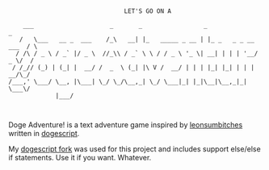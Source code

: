 ~~~~~~~~~~~~~~~~~~~~~~~~~~~~~~~~~~~~~~~~~~~~~~~~~~~~~~~~~~~~~~~~~~~~~~~~~~~~~


                                LET'S GO ON A                                  

    ___                     _       _                 _                    _ 
   /   \___   __ _  ___    /_\   __| |_   _____ _ __ | |_ _   _ _ __ ___  / \
  / /\ / _ \ / _` |/ _ \  //_\\ / _` \ \ / / _ \ '_ \| __| | | | '__/ _ \/  /
 / /_// (_) | (_| |  __/ /  _  \ (_| |\ V /  __/ | | | |_| |_| | | |  __/\_/ 
/___,' \___/ \__, |\___| \_/ \_/\__,_| \_/ \___|_| |_|\__|\__,_|_|  \___\/   
             |___/                                                           

             
~~~~~~~~~~~~~~~~~~~~~~~~~~~~~~~~~~~~~~~~~~~~~~~~~~~~~~~~~~~~~~~~~~~~~~~~~~~~~

Doge Adventure! is a text adventure game inspired by
[leonsumbitches](http://dailydoge.tumblr.com/post/21839788086/leonsumbitches-you-have-encountered-a-doge)
written in [dogescript](https://github.com/remixz/dogescript).

My [dogescript fork](https://github.com/ngscheurich/dogescript) was used for this project and includes support else/else if statements. Use it if you want. Whatever.
